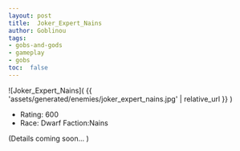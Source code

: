 ```yaml
---
layout: post
title:  Joker_Expert_Nains
author: Goblinou
tags:
- gobs-and-gods
- gameplay
- gobs
toc:  false
---
```


![Joker_Expert_Nains]( {{ 'assets/generated/enemies/joker_expert_nains.jpg' | relative_url }} )
- Rating: 600
- Race: Dwarf  Faction:Nains

(Details coming soon... )